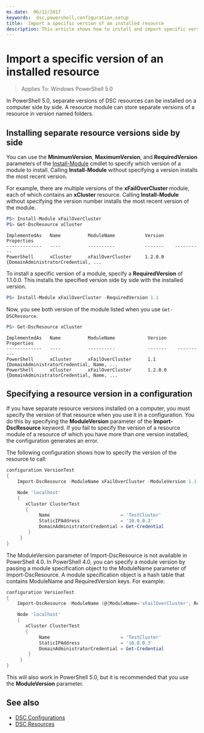 ```yaml
---
ms.date:  06/12/2017
keywords:  dsc,powershell,configuration,setup
title:  Import a specific version of an installed resource
description: This article shows how to install and import specific versions of resource modules into your configurations.
---
```


# Import a specific version of an installed resource

> Applies To: Windows PowerShell 5.0

In PowerShell 5.0, separate versions of DSC resources can be installed on a computer side by side. A
resource module can store separate versions of a resource in version named folders.

## Installing separate resource versions side by side

You can use the **MinimumVersion**, **MaximumVersion**, and **RequiredVersion** parameters of the
[Install-Module](/powershell/module/PowershellGet/Install-Module) cmdlet to specify which version of
a module to install. Calling **Install-Module** without specifying a version installs the most
recent version.

For example, there are multiple versions of the **xFailOverCluster** module, each of which contains
an **xCluster** resource. Calling **Install-Module** without specifying the version number installs
the most recent version of the module.

```powershell
PS> Install-Module xFailOverCluster
PS> Get-DscResource xCluster
```

```Output
ImplementedAs   Name          ModuleName           Version    Properties
-------------   ----          ----------           -------    ----------
PowerShell      xCluster      xFailOverCluster     1.2.0.0    {DomainAdministratorCredential, ...
```

To install a specific version of a module, specify a **RequiredVersion** of 1.1.0.0. This installs
the specified version side by side with the installed version.

```powershell
PS> Install-Module xFailOverCluster -RequiredVersion 1.1
```

Now, you see both version of the module listed when you use `Get-DSCResource`.

```powershell
PS> Get-DscResource xCluster
```

```Output
ImplementedAs   Name          ModuleName            Version    Properties
-------------   ----          ----------            -------    ----------
PowerShell      xCluster      xFailOverCluster      1.1        {DomainAdministratorCredential, Name, ...
PowerShell      xCluster      xFailOverCluster      1.2.0.0    {DomainAdministratorCredential, Name, ...
```

## Specifying a resource version in a configuration

If you have separate resource versions installed on a computer, you must specify the version of that
resource when you use it in a configuration. You do this by specifying the **ModuleVersion**
parameter of the **Import-DscResource** keyword. If you fail to specify the version of a resource
module of a resource of which you have more than one version installed, the configuration generates
an error.

The following configuration shows how to specify the version of the resource to call:

```powershell
configuration VersionTest
{
    Import-DscResource -ModuleName xFailOverCluster -ModuleVersion 1.1

    Node 'localhost'
    {
       xCluster ClusterTest
       {
            Name                          = 'TestCluster'
            StaticIPAddress               = '10.0.0.3'
            DomainAdministratorCredential = Get-Credential
        }
     }
}
```

The ModuleVersion parameter of Import-DscResource is not available in PowerShell 4.0. In PowerShell
4.0, you can specify a module version by passing a module specification object to the ModuleName
parameter of Import-DscResource. A module specification object is a hash table that contains
ModuleName and RequiredVersion keys. For example:

```powershell
configuration VersionTest
{
    Import-DscResource -ModuleName (@{ModuleName='xFailOverCluster'; RequiredVersion='1.1'} )

    Node 'localhost'
    {
       xCluster ClusterTest
       {
            Name                          = 'TestCluster'
            StaticIPAddress               = '10.0.0.3'
            DomainAdministratorCredential = Get-Credential
        }
     }
}
```

This will also work in PowerShell 5.0, but it is recommended that you use the **ModuleVersion**
parameter.

## See also

- [DSC Configurations](configurations.md)
- [DSC Resources](../resources/resources.md)
